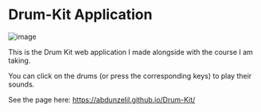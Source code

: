 # Drum-Kit Application

![image](https://user-images.githubusercontent.com/93703261/172891025-9e3ec309-395e-4d5d-86d9-02df21af9607.png)

This is the Drum Kit web application I made alongside with the course I am taking.

You can click on the drums (or press the corresponding keys) to play their sounds.

See the page here: https://abdunzelil.github.io/Drum-Kit/
